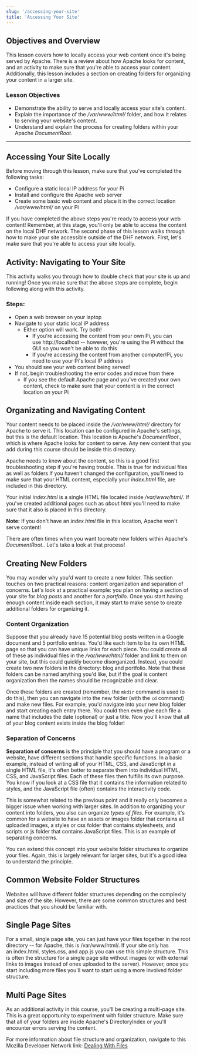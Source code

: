 ```yaml
---
slug: '/accessing-your-site'
title: 'Accessing Your Site'
---
```


## Objectives and Overview

This lesson covers how to locally access your web content once it's being served by Apache. There is a review about how Apache looks for content, and an activity to make sure that you're able to access your content. Additionally, this lesson includes a section on creating folders for organizing your content in a larger site.

### Lesson Objectives

- Demonstrate the ability to serve and locally access your site's content.
- Explain the importance of the _/var/www/html/_ folder, and how it relates to serving your website's content.
- Understand and explain the process for creating folders within your Apache _DocumentRoot_.

---

## Accessing Your Site Locally

Before moving through this lesson, make sure that you've completed the following tasks:

- Configure a static local IP address for your Pi
- Install and configure the Apache web server
- Create some basic web content and place it in the correct location _/var/www/html/_ on your Pi

If you have completed the above steps you're ready to access your web content! Remember, at this stage, you'll only be able to access the content on the local DHF network. The second phase of this lesson walks through how to make your site accessible outside of the DHF network. First, let's make sure that you're able to access your site locally.

## Activity: Navigating to Your Site

This activity walks you through how to double check that your site is up and running! Once you make sure that the above steps are complete, begin following along with this activity.

### Steps:

- Open a web browser on your laptop
- Navigate to your static local IP address
  - Either option will work. Try both!
    - If you're accessing the content from your own Pi, you can use http://localhost -- however, you're using the Pi without the GUI so you won't be able to do this
    - If you're accessing the content from another computer/Pi, you need to use your Pi's local IP address
- You should see your web content being served!
- If not, begin troubleshooting the error codes and move from there
  - If you see the default Apache page and you've created your own content, check to make sure that your content is in the correct location on your Pi

## Organizating and Navigating Content

Your content needs to be placed inside the _/var/www/html/_ directory for Apache to serve it. This location can be configured in Apache's settings, but this is the default location. This location is Apache's _DocumentRoot_., which is where Apache looks for content to serve. Any new content that you add during this course should be inside this directory.

Apache needs to know about the content, so this is a good first troubleshooting step if you're having trouble. This is true for individual files as well as folders If you haven't changed the configuration, you'll need to make sure that your HTML content, especially your _index.html_ file, are included in this directory.

Your initial _index.html_ is a single HTML file located inside _/var/www/html/_. If you've created additional pages such as _about.html_ you'll need to make sure that it also is placed in this directory.

**Note:** If you don't have an _index.html_ file in this location, Apache won't serve content!

There are often times when you want tocreate new folders within Apache's _DocumentRoot_.. Let's take a look at that process!

## Creating New Folders

You may wonder why you'd want to create a new folder. This section touches on two practical reasons: content organization and separation of concerns. Let's look at a practical example: you plan on having a section of your site for _blog posts_ and another for a _portfolio_. Once you start having enough content inside each section, it may start to make sense to create additional folders for organizing it.

### Content Organization

Suppose that you already have 15 potential blog posts written in a Google document and 5 portfolio entries. You'd like each item to be its own HTML page so that you can have unique links for each piece. You could create all of these as individual files in the */var/www/html/* folder and link to them on your site, but this could quickly become disorganized. Instead, you could create two new folders in the directory: blog and portfolio. Note that these folders can be named anything you'd like, but if the goal is content organization then the names should be recognizable and clear.

Once these folders are created (remember, the `mkdir` command is used to do this), then you can navigate into the new folder (with the `cd` command) and make new files. For example, you'd navigate into your new blog folder and start creating each entry there. You could then even give each file a name that includes the date (optional) or just a title. Now you'll know that all of your blog content exists inside the blog folder!

### Separation of Concerns

**Separation of concerns** is the principle that you should have a program or a website, have different sections that handle specific functions. In a basic example, instead of writing all of your HTML, CSS, and JavaScript in a single HTML file, it's often better to separate them into individual HTML, CSS, and JavaScript files. Each of these files then fulfills its own purpose. You know if you look at a CSS file that it contains the information related to styles, and the JavaScript file (often) contains the interactivity code.

This is somewhat related to the previous point and it really only becomes a bigger issue when working with larger sites. In addition to organizing your content into folders, you also can organize *types of files*. For example, it's common for a website to have an assets or images folder that contains all uploaded images, a styles or css folder that contains stylesheets, and scripts or js folder that contains JavaScript files. This is an example of separating concerns.

You can extend this concept into your website folder structures to organize your files. Again, this is largely relevant for larger sites, but it's a good idea to understand the principle.

## Common Website Folder Structures

Websites will have different folder structures depending on the complexity and size of the site. However, there are some common structures and best practices that you should be familiar with.

## Single Page Sites

For a small, single page site, you can just have your files together in the root directory -- for Apache, this is /var/www/html/. If your site only has an index.html, styles.css, and app.js you can use this simple structure. This is often the structure for a single page site without images (or with external links to images instead of ones uploaded to the server). However, once you start including more files you'll want to start using a more involved folder structure.

## Multi Page Sites

As an additional activity in this course, you'll be creating a multi-page site. This is a great opportunity to experiment with folder structure. Make sure that all of your folders are inside Apache's DirectoryIndex or you'll encounter errors serving the content.

For more information about file structure and organization, navigate to this Mozilla Developer Network link: [Dealing With Files](https://developer.mozilla.org/en-US/docs/Learn/Getting_started_with_the_web/Dealing_with_files)
